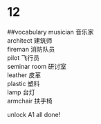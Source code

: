 # 12
##vocabulary
musician 音乐家  
architect 建筑师  
fireman 消防队员  
pilot 飞行员  
seminar room 研讨室  
leather 皮革  
plastic 塑料  
lamp  台灯  
armchair 扶手椅  
 
 unlock A1 all done!

